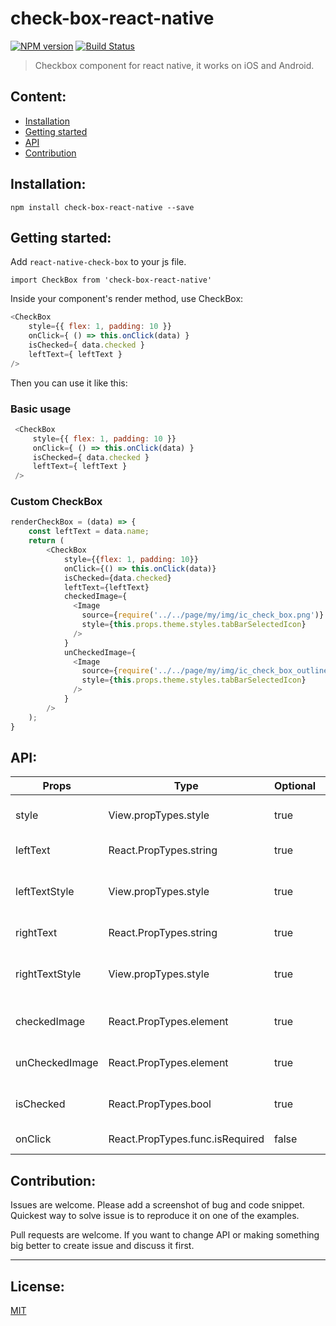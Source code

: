 # check-box-react-native

[![NPM version][npm-image]][npm-url] [![Build Status][travis-image]][travis-url]

> Checkbox component for react native, it works on iOS and Android.

## Content:

- [Installation](#installation)
- [Getting started](#getting-started)
- [API](#api)
- [Contribution](#contribution)

## Installation:

```
npm install check-box-react-native --save
```


## Getting started:

Add `react-native-check-box` to your js file.   

```
import CheckBox from 'check-box-react-native'
```

Inside your component's render method, use CheckBox:   

```javascript
<CheckBox
    style={{ flex: 1, padding: 10 }}
    onClick={ () => this.onClick(data) }
    isChecked={ data.checked }
    leftText={ leftText }
/>
```

Then you can use it like this:   


### Basic usage

```javascript
 <CheckBox
     style={{ flex: 1, padding: 10 }}
     onClick={ () => this.onClick(data) }
     isChecked={ data.checked }
     leftText={ leftText }
 />
 ```

### Custom CheckBox

```javascript
renderCheckBox = (data) => {
    const leftText = data.name;
    return (
        <CheckBox
            style={{flex: 1, padding: 10}}
            onClick={() => this.onClick(data)}
            isChecked={data.checked}
            leftText={leftText}
            checkedImage={
              <Image  
                source={require('../../page/my/img/ic_check_box.png')}
                style={this.props.theme.styles.tabBarSelectedIcon}
              />
            }
            unCheckedImage={
              <Image
                source={require('../../page/my/img/ic_check_box_outline_blank.png')}
                style={this.props.theme.styles.tabBarSelectedIcon}
              />
            }
        />
    );
}
```


## API:

Props              | Type     | Optional | Default     | Description
----------------- | -------- | -------- | ----------- | -----------
style  | View.propTypes.style  | true |   |   Custom style checkbox
leftText | React.PropTypes.string |true |   | Custom left Text
leftTextStyle  |  View.propTypes.style | true | Custom left Text style
rightText | React.PropTypes.string |true |   | Custom right Text
rightTextStyle  | View.propTypes.style | true | Custom right Text style
checkedImage  |  React.PropTypes.element  | true  | Default image | Custom  checked Image
unCheckedImage  |  React.PropTypes.element  | true  |  Default image  | Custom  unchecked Image
isChecked  |  React.PropTypes.bool |  true  |  false  | PropTypes checkbox checked
onClick   |  React.PropTypes.func.isRequired |  false  |  | callback  function

## Contribution:

Issues are welcome. Please add a screenshot of bug and code snippet. Quickest way to solve issue is to reproduce it on one of the examples.

Pull requests are welcome. If you want to change API or making something big better to create issue and discuss it first.

---

## License:

[MIT](https://github.com/VictorParraCant/check-box-react-native/blob/master/LICENSE.md)



[npm-image]: https://badge.fury.io/js/check-box-react-native.svg
[npm-url]: https://badge.fury.io/js/check-box-react-native
[travis-image]: https://travis-ci.org/VictorParraCant/check-box-react-native.svg?branch=master
[travis-url]: https://travis-ci.org/VictorParraCant/check-box-react-native
